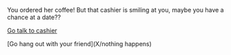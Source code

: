 You ordered her coffee! But that cashier is smiling at you, maybe you have a chance at a date??

[Go talk to cashier](Y/meety.md)

[Go hang out with your friend](X/nothing happens)

